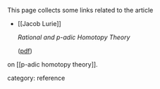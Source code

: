 

This page collects some links related to the article

* [[Jacob Lurie]]

  _Rational and $p$-adic Homotopy Theory_


  ([pdf](http://www.math.harvard.edu/~lurie/papers/DAG-XIII.pdf))

on [[p-adic homotopy theory]].

category: reference

